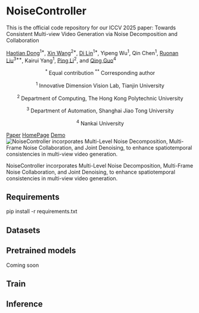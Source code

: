 # NoiseController
This is the official code repository for our ICCV 2025 paper:
Towards Consistent Multi-view Video Generation via Noise Decomposition and Collaboration

[Haotian Dong](https://scholar.google.com/citations?hl=zh-CN&user=tFiO2ggAAAAJ&view_op=list_works&sortby=pubdate)<sup>1\*</sup>, [Xin Wang](https://scholar.google.com/citations?user=hIztErEAAAAJ&hl=zh-CN)<sup>2*</sup>, [Di Lin](https://dilincv.github.io/)<sup>1\*</sup>, Yipeng Wu<sup>1</sup>, Qin Chen<sup>1</sup>, [Ruonan Liu](https://ruonanliu.com/)<sup>3**</sup>, Kairui Yang<sup>1</sup>, [Ping Li](https://www4.comp.polyu.edu.hk/~pinli/)<sup>2</sup>, and [Qing Guo](https://tsingqguo.github.io/)<sup>4</sup>

<p align="center"> <sup>*</sup> Equal contribution <sup>**</sup> Corresponding author</p>
<p align="center"> <sup>1</sup> Innovative Dimension Vision Lab, Tianjin University</p>
<p align="center"> <sup>2</sup> Department of Computing, The Hong Kong Polytechnic University</p>
<p align="center"> <sup>3</sup> Department of Automation, Shanghai Jiao Tong University</p>
<p align="center"> <sup>4</sup> Nankai University</p>

[Paper](https://arxiv.org/abs/2504.18448) [HomePage](https://dilincv.github.io/) [Demo](./video)
![NoiseController incorporates Multi-Level Noise Decomposition, Multi-Frame Noise Collaboration, and Joint Denoising, to enhance spatiotemporal consistencies in multi-view video generation.
](./Figures/overview.png)

NoiseController incorporates Multi-Level Noise Decomposition, Multi-Frame Noise Collaboration, and Joint Denoising, to enhance spatiotemporal consistencies in multi-view video generation.

## Requirements
pip install -r requirements.txt
## Datasets


## Pretrained models

Coming soon

## Train


## Inference
